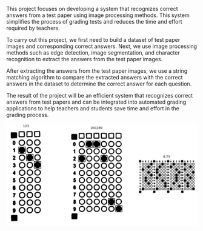This project focuses on developing a system that recognizes correct answers from a test paper using image processing methods. This system simplifies the process of grading tests and reduces the time and effort required by teachers.

To carry out this project, we first need to build a dataset of test paper images and corresponding correct answers. Next, we use image processing methods such as edge detection, image segmentation, and character recognition to extract the answers from the test paper images.

After extracting the answers from the test paper images, we use a string matching algorithm to compare the extracted answers with the correct answers in the dataset to determine the correct answer for each question.

The result of the project will be an efficient system that recognizes correct answers from test papers and can be integrated into automated grading applications to help teachers and students save time and effort in the grading process.

![sample](https://github.com/QxNam/Identify-answers-to-multiple-choice-quizzes/blob/master/image_processing.png)
